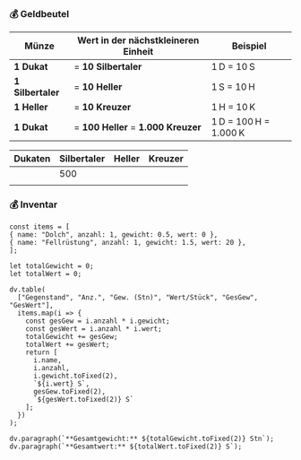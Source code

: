 ### 💰 **Geldbeutel**

| Münze             | Wert in der nächstkleineren Einheit  | Beispiel              |
| ----------------- | ------------------------------------ | --------------------- |
| **1 Dukat**       | = **10 Silbertaler**                 | 1 D = 10 S            |
| **1 Silbertaler** | = **10 Heller**                      | 1 S = 10 H            |
| **1 Heller**      | = **10 Kreuzer**                     | 1 H = 10 K            |
| **1 Dukat**       | = **100 Heller** = **1.000 Kreuzer** | 1 D = 100 H = 1.000 K |

| Dukaten | Silbertaler | Heller | Kreuzer |
| ------- | ----------- | ------ | ------- |
|         | 500         |        |         |
|         |             |        |         |

### 💰 **Inventar**

```dataviewjs
const items = [
{ name: "Dolch", anzahl: 1, gewicht: 0.5, wert: 0 },
{ name: "Fellrüstung", anzahl: 1, gewicht: 1.5, wert: 20 },
];

let totalGewicht = 0;
let totalWert = 0;

dv.table(
  ["Gegenstand", "Anz.", "Gew. (Stn)", "Wert/Stück", "GesGew", "GesWert"],
  items.map(i => {
    const gesGew = i.anzahl * i.gewicht;
    const gesWert = i.anzahl * i.wert;
    totalGewicht += gesGew;
    totalWert += gesWert;
    return [
      i.name,
      i.anzahl,
      i.gewicht.toFixed(2),
      `${i.wert} S`,
      gesGew.toFixed(2),
      `${gesWert.toFixed(2)} S`
    ];
  })
);

dv.paragraph(`**Gesamtgewicht:** ${totalGewicht.toFixed(2)} Stn`);
dv.paragraph(`**Gesamtwert:** ${totalWert.toFixed(2)} S`);

```

